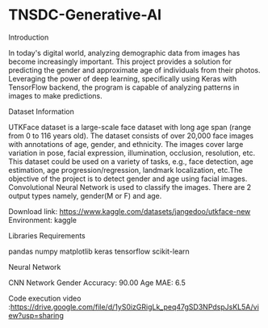 # TNSDC-Generative-AI
Introduction

In today's digital world, analyzing demographic data from images has become increasingly important. This project provides a solution for predicting the gender and approximate age of individuals from their photos. Leveraging the power of deep learning, specifically using Keras with TensorFlow backend, the program is capable of analyzing patterns in images to make predictions.

Dataset Information

UTKFace dataset is a large-scale face dataset with long age span (range from 0 to 116 years old). The dataset consists of over 20,000 face images with annotations of age, gender, and ethnicity. The images cover large variation in pose, facial expression, illumination, occlusion, resolution, etc. This dataset could be used on a variety of tasks, e.g., face detection, age estimation, age progression/regression, landmark localization, etc.The objective of the project is to detect gender and age using facial images. Convolutional Neural Network is used to classify the images. There are 2 output types namely, gender(M or F) and age.

Download link: https://www.kaggle.com/datasets/jangedoo/utkface-new Environment: kaggle

Libraries Requirements

pandas numpy matplotlib keras tensorflow scikit-learn

Neural Network

CNN Network Gender Accuracy: 90.00 Age MAE: 6.5

Code execution video :https://drive.google.com/file/d/1yS0izGRigLk_peq47gSD3NPdspJsKL5A/view?usp=sharing